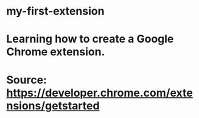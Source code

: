 # my-first-extension
# Learning how to create a Google Chrome extension.
# Source: https://developer.chrome.com/extensions/getstarted
